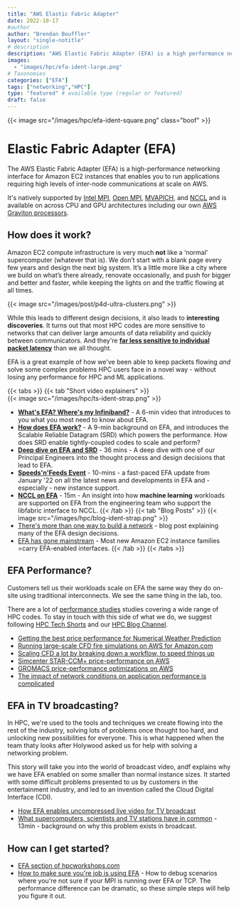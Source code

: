 ```yaml
---
title: "AWS Elastic Fabric Adapter"
date: 2022-10-17
#author
author: "Brendan Bouffler"
layout: "single-notitle"
# description
description: "AWS Elastic Fabric Adapter (EFA) is a high performance networking interface for EC2 instances that enables customers to run applications requiring high levels of inter-node communications at scale on AWS. EC2 instances that enables customers to run applications requiring high levels of inter-node communications at scale on AWS."
images:
  - "images/hpc/efa-ident-large.png"
# Taxonomies
categories: ["EFA"]
tags: ["networking","HPC"]
type: "featured" # available type (regular or featured)
draft: false
---
```


<style>
.boof {
  float:right !important;
  width:350px;
  padding: 10px;
  }
</style>

{{< image src="/images/hpc/efa-ident-square.png" class="boof" >}}

# Elastic Fabric Adapter (EFA)

The AWS Elastic Fabric Adapter (EFA) is a high-performance networking interface for Amazon EC2 instances that enables you to run applications requiring high levels of inter-node communications at scale on AWS.

It's natively supported by [Intel MPI](https://www.intel.com/content/www/us/en/developer/tools/oneapi/mpi-library.html#gs.f1ru48), [Open MPI](https://www.open-mpi.org/), [MVAPICH](https://mvapich.cse.ohio-state.edu/), and [NCCL](https://developer.nvidia.com/nccl) and is available on across CPU and GPU architectures including our own [AWS Graviton processors](https://aws.amazon.com/ec2/graviton/).

## How does it work?

Amazon EC2 compute infrastructure is very much **not** like a ‘normal’ supercomputer (whatever that is). We don’t start with a blank page every few years and design the next big system. It’s a little more like a city where we build on what’s there already, renovate occasionally, and push for bigger and better and faster, while keeping the lights on and the traffic flowing at all times.

{{< image src="/images/post/p4d-ultra-clusters.png" >}}

While this leads to different design decisions, it also leads to **interesting discoveries**. It turns out that most HPC codes are more sensitive to networks that can deliver large amounts of data reliability and quickly between communicators. And they're **[far less sensitive to individual packet latency](https://aws.amazon.com/blogs/hpc/in-the-search-for-performance-theres-more-than-one-way-to-build-a-network/)** than we all thought.

EFA is a great example of how we've been able to keep packets flowing *and* solve some complex problems HPC users face in a novel way - without losing any performance for HPC and ML applications.

{{< tabs >}}
  {{< tab "Short video explainers" >}}  
  {{< image src="/images/hpc/ts-ident-strap.png" >}}
* **[What\'s EFA? Where\'s my Infiniband?](https://youtu.be/inJxFXMMp0U)** - A 6-min video that introduces to you what you most need to know about EFA.
* **[How does EFA work?](https://youtu.be/XyllOcIQ_jM)** - A 9-min background on EFA, and introduces the Scalable Reliable Datagram (SRD) which powers the performance. How does SRD enable tightly-coupled codes to scale and perform?
* **[Deep dive on EFA and SRD](https://youtu.be/IgPWzhIHX68)** - 36 mins - A deep dive with one of our Principal Engineers into the thought process and design decisions that lead to EFA.
* **[Speeds\'n\'Feeds Event](https://youtu.be/YjS0e4g7zk0)** - 10-mins - a fast-paced EFA update from January '22 on all the latest news and developments in EFA and - especially - new instance support.
* **[NCCL on EFA](https://youtu.be/kDtHpRB5luw)** - 15m - An insight into how **machine learning** workloads are supported on EFA from the engineering team who support the libfabric interface to NCCL.
  {{< /tab >}}
  {{< tab "Blog Posts" >}}
  {{< image src="/images/hpc/blog-ident-strap.png" >}}
* [There\'s more than one way to build a network](https://aws.amazon.com/blogs/hpc/in-the-search-for-performance-theres-more-than-one-way-to-build-a-network/) - blog post explaining many of the EFA design decisions.
* [EFA has gone mainstream](https://aws.amazon.com/blogs/hpc/efa-is-now-mainstream/) - Most new Amazon EC2 instance families =carry EFA-enabled interfaces.
  {{< /tab >}}
{{< /tabs >}}

## EFA Performance?

Customers tell us their workloads scale on EFA the same way they do on-site using traditional interconnects. We see the same thing in the lab, too.

There are a lot of [performance studies](/tags/performance) studies covering a wide range of HPC codes. To stay in touch with this side of what we do, we suggest following [HPC Tech Shorts](https://hpc.news/techshorts) and our [HPC Blog Channel](https://hpc.news/blog).

* [Getting the best price performance for Numerical Weather Prediction](https://aws.amazon.com/blogs/hpc/best-price-performance-for-nwp-on-aws/)
* [Running large-scale CFD fire simulations on AWS for Amazon.com](https://aws.amazon.com/blogs/hpc/amazon-runs-large-scale-cfd-fire-simulations-on-aws/)
* [Scaling CFD a lot by breaking down a workflow, to speed things up](https://youtu.be/F8YzcuYr7YI)
* [Simcenter STAR-CCM+ price-performance on AWS](https://aws.amazon.com/blogs/hpc/simcenter-star-ccm-price-performance-on-aws/)
* [GROMACS price-performance optimizations on AWS](https://aws.amazon.com/blogs/hpc/gromacs-price-performance-optimizations-on-aws/)
* [The impact of network conditions on application performance is complicated](https://youtu.be/gtQeLmZloJo)

## EFA in TV broadcasting?

In HPC, we're used to the tools and techniques we create flowing into the rest of the industry, solving lots of problems once thought too hard, and unlocking new possibilities for everyone. This is what happened when the team thaty looks after Holywood asked us for help with solving a networking problem.

This story will take you into the world of broadcast video, andf explains why we have EFA enabled on some smaller than normal instance sizes. It started with some difficult problems presented to us by customers in the entertainment industry, and led to an invention called the Cloud Digital Interface (CDI).

* [How EFA enables uncompressed live video for TV broadcast](https://aws.amazon.com/blogs/hpc/how-we-enabled-uncompressed-live-video-with-cdi-over-efa/)
* [What supercomputers, scientists and TV stations have in common](https://youtu.be/x3zCTVP_LKQ) - 13min - background on why this problem exists in broadcast.

## How can I get started?

* [EFA section of hpcworkshops.com](https://www.hpcworkshops.com/08-efa.html)
* [How to make sure you\'re job is using EFA](https://youtu.be/Wq8EMMXsvyo) - How to debug scenarios where you're not sure if your MPI is running over EFA or TCP. The performance difference can be dramatic, so these simple steps will help you figure it out.